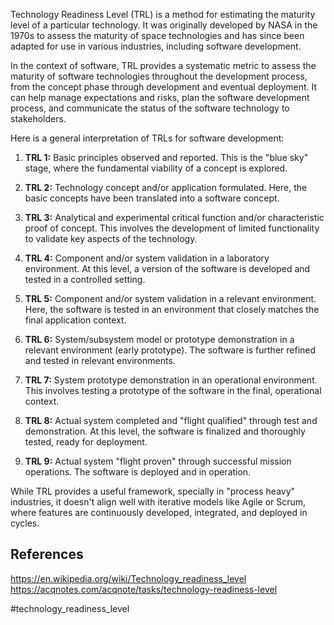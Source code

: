 
Technology Readiness Level (TRL) is a method for estimating the maturity level of a particular technology. It was originally developed by NASA in the 1970s to assess the maturity of space technologies and has since been adapted for use in various industries, including software development. 

In the context of software, TRL provides a systematic metric to assess the maturity of software technologies throughout the development process, from the concept phase through development and eventual deployment. It can help manage expectations and risks, plan the software development process, and communicate the status of the software technology to stakeholders.

Here is a general interpretation of TRLs for software development:

1. **TRL 1:** Basic principles observed and reported. This is the "blue sky" stage, where the fundamental viability of a concept is explored.

2. **TRL 2:** Technology concept and/or application formulated. Here, the basic concepts have been translated into a software concept.

3. **TRL 3:** Analytical and experimental critical function and/or characteristic proof of concept. This involves the development of limited functionality to validate key aspects of the technology.

4. **TRL 4:** Component and/or system validation in a laboratory environment. At this level, a version of the software is developed and tested in a controlled setting.

5. **TRL 5:** Component and/or system validation in a relevant environment. Here, the software is tested in an environment that closely matches the final application context.

6. **TRL 6:** System/subsystem model or prototype demonstration in a relevant environment (early prototype). The software is further refined and tested in relevant environments.

7. **TRL 7:** System prototype demonstration in an operational environment. This involves testing a prototype of the software in the final, operational context.

8. **TRL 8:** Actual system completed and "flight qualified" through test and demonstration. At this level, the software is finalized and thoroughly tested, ready for deployment.

9. **TRL 9:** Actual system "flight proven" through successful mission operations. The software is deployed and in operation.

While TRL provides a useful framework, specially in "process heavy" industries, it doesn't align well with iterative models like Agile or Scrum, where features are continuously developed, integrated, and deployed in cycles.

## References

https://en.wikipedia.org/wiki/Technology_readiness_level
https://acqnotes.com/acqnote/tasks/technology-readiness-level

<!-- Keywords -->
#technology_readiness_level
<!-- /Keywords -->
